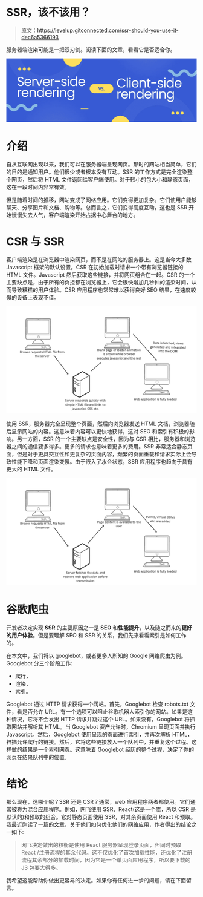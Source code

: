 # SSR，该不该用？

> 原文：<https://levelup.gitconnected.com/ssr-should-you-use-it-dec6a5366193>

服务器端渲染可能是一把双刃剑。阅读下面的文章，看看它是否适合你。

![](img/89615e089190b201805d812fda68be3e.png)

# 介绍

自从互联网出现以来，我们可以在服务器端呈现网页。那时的网站相当简单，它们的目的是通知用户。他们很少或者根本没有互动。SSR 的工作方式是完全渲染整个网页，然后将 HTML 文件返回给客户端使用。对于较小的包大小和静态页面，这在一段时间内非常有效。

但是随着时间的推移，网站变成了网络应用。它们变得更加复杂。它们使用户能够聊天、分享图片和文档、购物等。总而言之，它们变得高度互动，这也是 SSR 开始慢慢失去人气，客户端渲染开始占据中心舞台的地方。

# CSR 与 SSR

客户端渲染是在浏览器中渲染网页，而不是在网站的服务器上。这是当今大多数 Javascript 框架的默认设置。CSR 在初始加载时请求一个带有浏览器链接的 HTML 文件。Javascript 然后获取这些链接，并将网页组合在一起。CSR 的一个主要缺点是，由于所有的负担都在浏览器上，它会很快增加几秒钟的渲染时间，从而导致糟糕的用户体验。CSR 应用程序也常常难以获得良好 SEO 结果，在速度较慢的设备上表现不佳。

![](img/8e918b1a12e70a84dda99051eb5a2771.png)

使用 SSR，服务器完全呈现整个页面，然后向浏览器发送 HTML 文档，浏览器随后显示网站的内容。这意味着内容可以更快地获得，这对 SEO 和索引有积极的影响。另一方面，SSR 的一个主要缺点是安全性，因为与 CSR 相比，服务器和浏览器之间的通信要多得多。更多的请求也意味着更多的费用。SSR 非常适合静态页面，但是对于更具交互性和更复杂的页面内容，频繁的页面重载和请求实际上会导致性能下降和页面渲染变慢。由于嵌入了水合状态，SSR 应用程序也趋向于具有更大的 HTML 文件。

![](img/1ff809fd9d923d89746655c8fdd48cb8.png)

# 谷歌爬虫

开发者决定实现 **SSR** 的主要原因之一是 **SEO** 和**性能提升**，以及随之而来的**更好的用户体验**。但是要理解 SEO 和 SSR 的关系，我们先来看看索引是如何工作的。

在本文中，我们将以 googlebot，或者更多人所知的 Google 网络爬虫为例。Googlebot 分三个阶段工作:

*   爬行，
*   渲染，
*   索引。

Googlebot 通过 HTTP 请求获得一个网站。首先，Googlebot 检查 robots.txt 文件，看是否允许 URL。有一个选项可以阻止谷歌机器人索引你的网站。如果是这种情况，它将不会发出 HTTP 请求并跳过这个 URL。如果没有，Googlebot 将抓取网站并解析其 HTML。当 Googlebot 资产允许时，Chromium 呈现页面并执行 Javascript。然后，Googlebot 使用呈现的页面进行索引，并再次解析 HTML，扫描允许爬行的链接。然后，它将这些链接放入一个队列中，并重复这个过程。这样做的结果是一个索引网页。这意味着 Googlebot 经历的整个过程，决定了你的网页在结果队列中的位置。

# 结论

那么现在，选哪个呢？SSR 还是 CSR？通常，web 应用程序两者都使用。它们通常被称为混合应用程序。例如，网飞使用 SSR、React(这是一个库，所以 CSR 是默认的)和预取的组合。它对静态页面使用 SSR，对其余页面使用 React 和预取。我最近刚读了一篇[的文章](https://medium.com/dev-channel/a-netflix-web-performance-case-study-c0bcde26a9d9)，关于他们如何优化他们的网络应用，作者得出的结论之一如下:

> 网飞决定做出的权衡是使用 React 服务器呈现登录页面，但同时预取 React /注册流程的其余代码。这不仅优化了首次加载性能，还优化了注册流程其余部分的加载时间，因为它是一个单页面应用程序，所以要下载的 JS 包要大得多。

我希望这能帮助你做出更容易的决定。如果你有任何进一步的问题，请在下面留言。